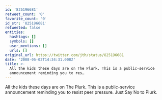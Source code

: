 ```yaml
---
id: '825196681'
retweet_count: '0'
favorite_count: '0'
id_str: '825196681'
retweeted: false
entities:
  hashtags: []
  symbols: []
  user_mentions: []
  urls: []
original_url: https://twitter.com/jth/status/825196681
date: '2008-06-02T14:34:31.000Z'
title: >-
  All the kids these days are on The Plurk. This is a public-service
  announcement reminding you to res…
---
```


All the kids these days are on The Plurk. This is a public-service announcement reminding you to resist peer pressure. Just Say No to Plurk.